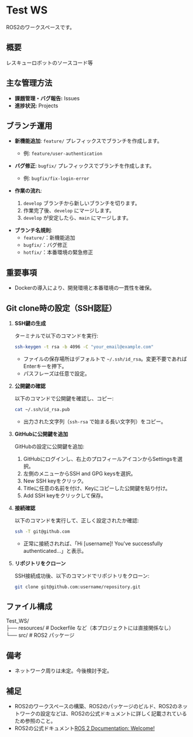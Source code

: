 # Test WS

ROS2のワークスペースです。

## 概要

レスキューロボットのソースコード等

## 主な管理方法

-   **課題管理・バグ報告:** Issues
-   **進捗状況:** Projects

## ブランチ運用

- **新機能追加**: `feature/` プレフィックスでブランチを作成します。
  - 例: `feature/user-authentication`
  
- **バグ修正**: `bugfix/` プレフィックスでブランチを作成します。
  - 例: `bugfix/fix-login-error`
  
- **作業の流れ**:
  1. `develop` ブランチから新しいブランチを切ります。
  2. 作業完了後、`develop` にマージします。
  3. `develop` が安定したら、`main` にマージします。

<!-- - **マージルール**:
  1. コンフリクトがあれば解決してからマージします。 -->

- **ブランチ名規則**:
  - `feature/`：新機能追加
  - `bugfix/`：バグ修正
  - `hotfix/`：本番環境の緊急修正


## 重要事項

-   Dockerの導入により、開発環境と本番環境の一貫性を確保。

## Git clone時の設定（SSH認証）

1.  **SSH鍵の生成**

    ターミナルで以下のコマンドを実行:

    ```bash
    ssh-keygen -t rsa -b 4096 -C "your_email@example.com"
    ```

    -   ファイルの保存場所はデフォルトで `~/.ssh/id_rsa`。変更不要であればEnterキーを押下。
    -   パスフレーズは任意で設定。

2.  **公開鍵の確認**

    以下のコマンドで公開鍵を確認し、コピー:

    ```bash
    cat ~/.ssh/id_rsa.pub
    ```

    -   出力された文字列（`ssh-rsa` で始まる長い文字列）をコピー。

3.  **GitHubに公開鍵を追加**

    GitHubの設定に公開鍵を追加:

    1.  GitHubにログインし、右上のプロフィールアイコンからSettingsを選択。
    2.  左側のメニューからSSH and GPG keysを選択。
    3.  New SSH keyをクリック。
    4.  Titleに任意の名前を付け、Keyにコピーした公開鍵を貼り付け。
    5.  Add SSH keyをクリックして保存。

4.  **接続確認**

    以下のコマンドを実行して、正しく設定されたか確認:

    ```bash
    ssh -T git@github.com
    ```

    -   正常に接続されれば、「Hi \[username]\! You've successfully authenticated...」と表示。

5.  **リポジトリをクローン**

    SSH接続成功後、以下のコマンドでリポジトリをクローン:

    ```bash
    git clone git@github.com:username/repository.git
    ```

## ファイル構成

Test_WS/  
├── resources/ # Dockerfile など（本プロジェクトには直接関係なし）  
└── src/ # ROS2 パッケージ  


## 備考

-   ネットワーク周りは未定。今後検討予定。

## 補足
-   ROS2のワークスペースの構築、ROS2のパッケージのビルド、ROS2のネットワークの設定などは、ROS2の公式ドキュメントに詳しく記載されているため参照のこと。
-   ROS2の公式ドキュメント[ROS 2 Documentation: Welcome\!](https://docs.ros.org/en/humble/index.html)
